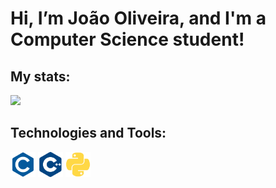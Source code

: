 <h1>Hi, I’m João Oliveira, and I'm a Computer Science student!</h1>
<h2>My stats:</h2>
<img src="https://github-readme-stats.vercel.app/api?username=JoaoMathus&show_icons=true&theme=vue-dark&show_icons=true" width="400">
<h2>Technologies and Tools:</h2>
<div>
 <img src="https://github.com/devicons/devicon/blob/master/icons/c/c-plain.svg" title="C" alt="C" width="40" height="40">
 <img src="https://github.com/devicons/devicon/blob/master/icons/cplusplus/cplusplus-plain.svg" title="C++" alt="C++" width="40" height="40">
 <img src="https://github.com/devicons/devicon/blob/master/icons/python/python-plain.svg" title="Python" alt="Python" width="40" height="40">
</div>
